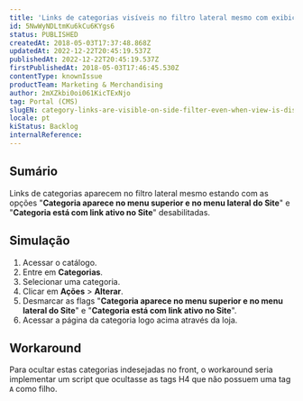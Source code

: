 ```yaml
---
title: 'Links de categorias visíveis no filtro lateral mesmo com exibição desabilitada'
id: 5NwWyNDLtmKu6kCu6KYgs6
status: PUBLISHED
createdAt: 2018-05-03T17:37:48.868Z
updatedAt: 2022-12-22T20:45:19.537Z
publishedAt: 2022-12-22T20:45:19.537Z
firstPublishedAt: 2018-05-03T17:46:45.530Z
contentType: knownIssue
productTeam: Marketing & Merchandising
author: 2mXZkbi0oi061KicTExNjo
tag: Portal (CMS)
slugEN: category-links-are-visible-on-side-filter-even-when-view-is-disabled
locale: pt
kiStatus: Backlog
internalReference: 
---
```


## Sumário

Links de categorias aparecem no filtro lateral mesmo estando com as opções "__Categoria aparece no menu superior e no menu lateral do Site__" e "__Categoria está com link ativo no Site__" desabilitadas.

## Simulação

1. Acessar o catálogo.
2. Entre em __Categorias__.
3. Selecionar uma categoria.
4. Clicar em __Ações__ > __Alterar__.
5. Desmarcar as flags "__Categoria aparece no menu superior e no menu lateral do Site__" e "__Categoria está com link ativo no Site__".
6. Acessar a página da categoria logo acima através da loja.

## Workaround

Para ocultar estas categorias indesejadas no front, o workaround seria implementar um script que ocultasse as tags H4 que não possuem uma tag `A` como filho.

